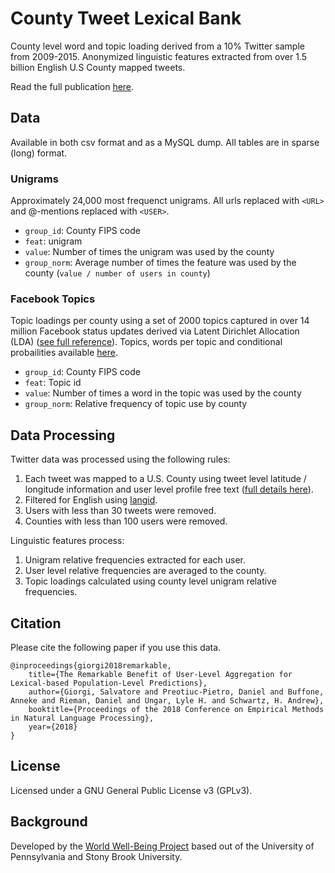 # County Tweet Lexical Bank

County level word and topic loading derived from a 10% Twitter sample from 2009-2015. Anonymized linguistic features extracted from over 1.5 billion English U.S County mapped tweets.

Read the full publication [here](http://wwbp.org/publications.html#p122). 

## Data

Available in both csv format and as a MySQL dump. All tables are in sparse (long) format.

### Unigrams

Approximately 24,000 most frequenct unigrams. All urls replaced with `<URL>` and @-mentions replaced with `<USER>`.

* `group_id`: County FIPS code
* `feat`: unigram
* `value`: Number of times the unigram was used by the county
* `group_norm`: Average number of times the feature was used by the county (`value / number of users in county`)

### Facebook Topics

Topic loadings per county using a set of 2000 topics captured in over 14 million Facebook status updates derived via Latent Dirichlet Allocation (LDA) ([see full reference](http://wwbp.org/publications.html#p7)). Topics, words per topic and conditional probailities available [here](https://github.com/wwbp/facebook_topics).

* `group_id`: County FIPS code
* `feat`: Topic id
* `value`: Number of times a word in the topic was used by the county
* `group_norm`: Relative frequency of topic use by county

## Data Processing

Twitter data was processed using the following rules:

1. Each tweet was mapped to a U.S. County using tweet level latitude / longitude information and user level profile free text ([full details here](http://wwbp.org/publications.html#p8)).
2. Filtered for English using [langid](https://github.com/saffsd/langid.py).
3. Users with less than 30 tweets were removed.
4. Counties with less than 100 users were removed.

Linguistic features process:

1. Unigram relative frequencies extracted for each user.
2. User level relative frequencies are averaged to the county.
3. Topic loadings calculated using county level unigram relative frequencies.

## Citation

Please cite the following paper if you use this data. 

```
@inproceedings{giorgi2018remarkable,
    title={The Remarkable Benefit of User-Level Aggregation for Lexical-based Population-Level Predictions}, 
    author={Giorgi, Salvatore and Preotiuc-Pietro, Daniel and Buffone, Anneke and Rieman, Daniel and Ungar, Lyle H. and Schwartz, H. Andrew}, 
    booktitle={Proceedings of the 2018 Conference on Empirical Methods in Natural Language Processing}, 
    year={2018}
}
```

## License

Licensed under a GNU General Public License v3 (GPLv3).

## Background

Developed by the [World Well-Being Project](http://www.wwbp.org) based out of the University of Pennsylvania and Stony Brook University.